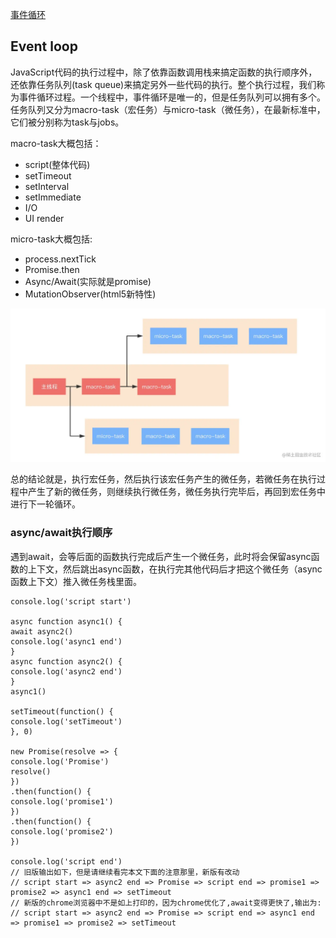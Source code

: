 [事件循环](https://juejin.cn/post/6844904079353708557)

## Event loop

JavaScript代码的执行过程中，除了依靠函数调用栈来搞定函数的执行顺序外，还依靠任务队列(task queue)来搞定另外一些代码的执行。整个执行过程，我们称为事件循环过程。一个线程中，事件循环是唯一的，但是任务队列可以拥有多个。任务队列又分为macro-task（宏任务）与micro-task（微任务），在最新标准中，它们被分别称为task与jobs。

macro-task大概包括：

- script(整体代码)
- setTimeout
- setInterval
- setImmediate
- I/O
- UI render

micro-task大概包括:

- process.nextTick
- Promise.then
- Async/Await(实际就是promise)
- MutationObserver(html5新特性)

![事件循环](./eventloop.png)

总的结论就是，执行宏任务，然后执行该宏任务产生的微任务，若微任务在执行过程中产生了新的微任务，则继续执行微任务，微任务执行完毕后，再回到宏任务中进行下一轮循环。

### async/await执行顺序

遇到await，会等后面的函数执行完成后产生一个微任务，此时将会保留async函数的上下文，然后跳出async函数，在执行完其他代码后才把这个微任务（async函数上下文）推入微任务栈里面。

```
console.log('script start')

async function async1() {
await async2()
console.log('async1 end')
}
async function async2() {
console.log('async2 end')
}
async1()

setTimeout(function() {
console.log('setTimeout')
}, 0)

new Promise(resolve => {
console.log('Promise')
resolve()
})
.then(function() {
console.log('promise1')
})
.then(function() {
console.log('promise2')
})

console.log('script end')
// 旧版输出如下，但是请继续看完本文下面的注意那里，新版有改动
// script start => async2 end => Promise => script end => promise1 => promise2 => async1 end => setTimeout
// 新版的chrome浏览器中不是如上打印的，因为chrome优化了,await变得更快了,输出为:
// script start => async2 end => Promise => script end => async1 end => promise1 => promise2 => setTimeout
```

